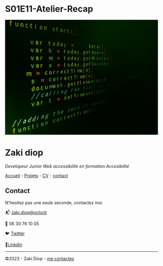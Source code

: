 # S01E11-Atelier-Recap

![alt text](./pexels-jorge-jesus-614117.jpg)

# Zaki diop

  *Developeur Junior Web accessibilité en formation Accesibilité*

  [Accueil](/README.md)  -  [Projets](/projets.md) - [CV](/CV.md) -  [contact](/contact.md)

  ## Contact 

 N'hesitez pas une seule seconde, contactez moi

 
:mailbox_with_mail: [zaki.diop@oclock](zaki.diop@oclcok.school/)

:iphone:  06 30 76 10 05


:bird: [Twitter](https://twitter.com/?lang=fr)

:monkey:[Linkdin](https://fr.linkedin.com/)

  ---

  ©2023 - Zaki Diop - [me contactez](contact.md)